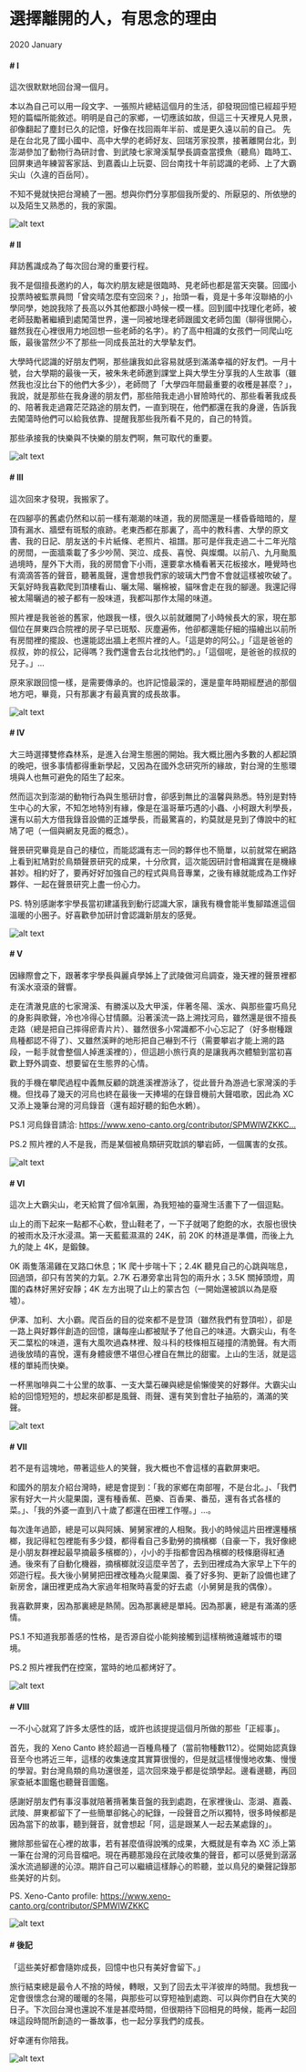 # 選擇離開的人，有思念的理由

2020 January


#### # I
這次很默默地回台灣一個月。

本以為自己可以用一段文字、一張照片總結這個月的生活，卻發現回憶已經超乎短短的篇幅所能敘述。明明是自己的家鄉，一切應該如故，但這三十天裡見人見景，卻像翻起了塵封已久的記憶，好像在找回兩年半前、或是更久遠以前的自己。
先是在台北見了國小國中、高中大學的老師好友、回瑞芳家投票，接著離開台北，到澎湖參加了動物行為研討會、到武陵七家灣溪幫學長調查當摸魚（聽鳥）臨時工、回屏東過年練習客家話、到嘉義山上玩耍、回台南找十年前認識的老師、上了大霸尖山（久違的百岳阿）。

不知不覺就快把台灣繞了一圈。想與你們分享那個我所愛的、所厭惡的、所依戀的以及陌生又熟悉的，我的家園。

![alt text](IMG_2021_1.jpg "PC:洪孝宇，澎湖海邊")

#### # II
拜訪舊識成為了每次回台灣的重要行程。

我不是個擅長邀約的人，每次約朋友總是很臨時、見老師也都是當天突襲。回國小投票時被監票員問「曾奕晴怎麼有空回來？」，抬頭一看，竟是十多年沒聯絡的小學同學，她說我除了長高以外其他都跟小時候一模一樣。回到國中找理化老師，被老師鼓勵著繼續到處闖蕩世界，還一同被地理老師跟國文老師包圍（聊得很開心，雖然我在心裡很用力地回想一些老師的名字）。約了高中相識的女孩們一同爬山吃飯，最後當然少不了那些一同成長茁壯的大學摯友們。

大學時代認識的好朋友們啊，那些讓我如此容易就感到滿滿幸福的好友們。一月十號，台大學期的最後一天，被朱朱老師邀到課堂上與大學生分享我的人生故事（雖然我也沒比台下的他們大多少），老師問了「大學四年間最重要的收穫是甚麼？」，我說，就是那些在我身邊的朋友們，那些陪我走過小冒險時代的、那些看著我成長的、陪著我走過霧茫茫路途的朋友們，一直到現在，他們都還在我的身邊，告訴我去闖蕩時他們可以給我依靠、提醒我那些我所看不見的，自己的特質。

那些承接我的快樂與不快樂的朋友們啊，無可取代的重要。

![alt text](IMG_8719_1.jpg "B01班聚 at 易牙居")

#### # III
這次回來才發現，我搬家了。

在四腳亭的舊處仍然和以前一樣有潮潮的味道，我的房間還是一樣昏昏暗暗的，屋頂有漏水、牆壁有斑駁的痕跡。老東西都在那裏了，高中的教科書、大學的原文書、我的日記、朋友送的卡片紙條、老照片、祖譜。那可是伴我走過二十二年光陰的房間，一面牆乘載了多少吵鬧、哭泣、成長、喜悅、與燦爛。以前八、九月颱風過境時，屋外下大雨，我的房間會下小雨，還要拿水桶看著天花板接水，睡覺時也有滴滴答答的聲音，聽著風聲，還會想我們家的玻璃大門會不會就這樣被吹破了。天氣好時我喜歡爬到頂樓看山、曬太陽、曬棉被，貓咪會走在我的腳邊。我還記得被太陽曬過的被子都有一股味道，我都叫那作太陽的味道。

照片裡是我爸爸的舊家，他跟我一樣，很久以前就離開了小時候長大的家，現在那個位在屏東四合院裡的房子早已斑駁、灰塵遍佈，他卻都還能仔細的描繪出以前所有房間裡的擺設、也還能認出牆上老照片裡的人。「這是妳的阿公。」「這是爸爸的叔叔，妳的叔公，記得嗎？我們還會去台北找他們的。」「這個呢，是爸爸的叔叔的兒子。」…

原來家跟回憶一樣，是需要傳承的。也許記憶最深的，還是童年時期經歷過的那個地方吧，畢竟，只有那裏才有最真實的成長故事。

![alt text](IMG_9363_1.jpg "爸爸老家 at 屏東")

#### # IV
大三時選擇雙修森林系，是進入台灣生態圈的開始。我大概比圈內多數的人都起頭的晚吧，很多事情都得重新學起，又因為在國外念研究所的緣故，對台灣的生態環境與人也無可避免的陌生了起來。

然而這次到澎湖的動物行為與生態研討會，卻感到無比的溫馨與熟悉。特別是對特生中心的大家，不知怎地特別有緣，像是在溫哥華巧遇的小蟲、小柯跟大利學長，還有以前大方借我錄音設備的正雄學長，而最驚喜的，約莫就是見到了傳說中的紅鳩了吧（一個與網友見面的概念）。

聲景研究畢竟是自己的棲位，而能認識有志一同的夥伴也不簡單，以前就常在網路上看到紅鳩對於鳥類聲景研究的成果，十分欣賞，這次能因研討會相識實在是機緣甚妙。相約好了，要再好好加強自己的程式與鳥音專業，之後有緣就能成為工作好夥伴、一起在聲景研究上盡一份心力。 

PS. 特別感謝孝宇學長當初建議我到動行認識大家，讓我有機會能半隻腳踏進這個溫暖的小圈子。好喜歡參加研討會認識新朋友的感覺。

![alt text](IMG_2020_1.jpg "PC:洪孝宇，2020 動行報告")

#### # V
因緣際會之下，跟著孝宇學長與麗貞學姊上了武陵做河烏調查，幾天裡的聲景裡都有溪水滾滾的聲響。

走在清澈見底的七家灣溪、有勝溪以及大甲溪，伴著冬陽、溪水、與那些靈巧鳥兒的身影與歌聲，冷也冷得心甘情願。沿著溪流一路上溯找河烏，雖然還是很不擅長走路（總是把自己摔得瘀青片片）、雖然很多小常識都不小心忘記了（好多樹種跟鳥種都認不得了）、又雖然溪畔的地形把自己嚇到不行（需要攀岩才能上溯的路段，一鬆手就會整個人掉進溪裡的），但這趟小旅行真的是讓我再次體驗到當初喜歡上野外調查、想要留在生態界的心情。

我的手機在攀爬過程中義無反顧的跳進溪裡游泳了，從此晉升為游過七家灣溪的手機。但找尋了幾天的河烏也終在最後一天捧場的在錄音機前大聲唱歌，因此為 XC 又添上幾筆台灣的河烏錄音（還有超好聽的鉛色水鶇）。

PS.1 河烏錄音請洽: https://www.xeno-canto.org/contributor/SPMWIWZKKC…

PS.2 照片裡的人不是我，而是某個被鳥類研究耽誤的攀岩師，一個厲害的女孩。

![alt text](IMG_8991_1.jpg "PC:洪孝宇 at 武陵")

#### # VI
這次上大霸尖山，老天給賞了個冷氣團，為我短袖的臺灣生活畫下了一個逗點。

山上的雨下起來一點都不心軟，登山鞋老了，一下子就喝了飽飽的水，衣服也很快的被雨水及汗水浸濕。第一天藍藍濕濕的 24K，前 20K 的林道是準備，而後上九九的陡上 4K，是鍛鍊。

0K 兩隻落湯雞在叉路口休息；1K 爬十步喘十下；2.4K 聽見自己的心跳與喘息，回過頭，卻只有苦笑的力氣。2.7K 石瀑旁拿出背包的兩升水；3.5K 關掉頭燈，周圍的森林好黑好安靜；4K 左方出現了山上的蒙古包（一開始還被誤以為是廢墟）。

伊澤、加利、大小霸。爬百岳的目的從來都不是登頂（雖然我們有登頂啦），卻是一路上與好夥伴創造的回憶，讓每座山都被賦予了他自己的味道。大霸尖山，有冬天二葉松的味道，還有大風吹過森林裡、殼斗科的枝條相互碰撞的清脆聲。有大雨過後放晴的喜悅，還有身體疲憊不堪但心裡自在無比的甜蜜。上山的生活，就是這樣的單純而快樂。

一杯黑咖啡與二十公里的故事、一支大葉石礫與總是偷懶傻笑的好夥伴。大霸尖山給的回憶短短的，想起來卻都是風聲、雨聲、還有笑到會肚子抽筋的，滿滿的笑聲。

![alt text](IMG_9748.jpg "總是一起笑一起偷懶的好夥伴，親愛的好夥伴")

#### # VII
若不是有這塊地，帶著這些人的笑聲，我大概也不會這樣的喜歡屏東吧。

和國外的朋友介紹台灣時，總是會提到：「我的家鄉在南部喔，不是台北。」、「我們家有好大一片火龍果園，還有種香蕉、芭樂、百香果、番茄，還有各式各樣的菜。」、「我的外婆一直到八十歲了都還在田裡工作喔。」…。

每次逢年過節，總是可以與阿姨、舅舅家裡的人相聚。我小的時候這片田裡還種檳榔，我記得紅包裡能有多少錢，都得看自己多勤勞的摘檳榔（自豪一下，我好像總是小朋友群裡起最早摘最多檳榔的），小小的手指都會因為檳榔的枝條磨得紅通通。後來有了自動化機器，摘檳榔就沒這麼辛苦了，去到田裡成為大家早上下午的郊遊行程。長大後小舅舅把田裡改種為火龍果園、養了好多狗、更新了設備也建了新房舍，讓田裡更成為大家過年相聚時喜愛的好去處（小舅舅是我的偶像）。

我喜歡屏東，因為那裏總是熱鬧。因為那裏總是單純。因為那裏，總是有滿滿的感情。

PS.1 不知道我那善感的性格，是否源自從小能夠接觸到這樣稍微遠離城市的環境。

PS.2 照片裡我們在控窯，當時的地瓜都烤好了。

![alt text](IMG_0028_1.jpg "總是一起笑一起偷懶的好夥伴，親愛的好夥伴")

#### # VIII
一不小心就寫了許多太感性的話，或許也該提提這個月所做的那些「正經事」。

首先，我的 Xeno Canto 終於超過一百種鳥種了（當前物種數112）。從開始認真錄音至今也將近三年，這樣的收集速度其實算很慢的，但是就這樣慢慢地收集、慢慢的學習。對台灣鳥類的鳥功還很差，這次回來幾乎都是從頭學起。邊看邊聽，再回家查紙本圖鑑也聽聲音圖鑑。

感謝好朋友們有事沒事就陪著揹著集音盤的我到處跑，在家裡後山、澎湖、嘉義、武陵、屏東都留下了一些簡單卻銘心的紀錄，一段聲音之所以獨特，很多時候都是因為當下的故事，聽到聲音，就會想起「阿，這是跟某人一起去某處錄的」。

撇除那些留在心裡的故事，若有甚麼值得說嘴的成果，大概就是有幸為 XC 添上第一筆在台灣的河烏音檔吧。現在再聽那幾段在武陵收集的聲音，都可以感覺到潺潺溪水流過腳邊的沁涼。期許自己可以繼續這樣靜心的聆聽，並以鳥兒的樂聲記錄那些美好的片刻。

PS. Xeno-Canto profile: https://www.xeno-canto.org/contributor/SPMWIWZKKC

![alt text](DSC_0939_1.jpg "PC:陳建匡 at 阿里山")

#### # 後記
「這些美好都會隨妳成長，回憶中也只有美好會留下。」

旅行結束總是最令人不捨的時候，轉眼，又到了回去太平洋彼岸的時間。我想我一定會很懷念台灣的暖暖的冬陽，與那些可以穿短袖到處跑、可以與你們自在大笑的日子。下次回台灣也還說不准是甚麼時間，但很期待下回相見的時候，能再一起回味這段時間所創造的一番故事，也一起分享我們的成長。

好幸運有你陪我。

![alt text](IMG_0177.jpg "")

